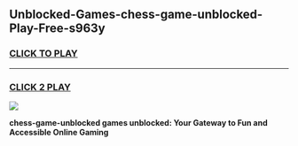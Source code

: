 
## Unblocked-Games-chess-game-unblocked-Play-Free-s963y
<h3>
<a href="https://premium76.site?title=chess-game-unblocked&ref=21A">CLICK TO PLAY</a></h3>
<hr>

<h3>
<a href="https://premium76.site?title=chess-game-unblocked&ref=21A">CLICK 2 PLAY</a>
  
</h3>

<a href="https://premium76.site?title=chess-game-unblocked&ref=21A"><img src="https://clearcache.store/games.png"></a>


**chess-game-unblocked games unblocked: Your Gateway to Fun and Accessible Online Gaming**
